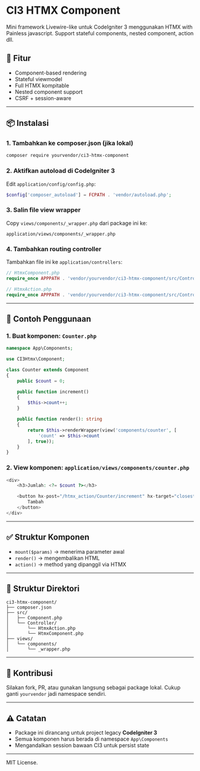 # CI3 HTMX Component

Mini framework Livewire-like untuk CodeIgniter 3 menggunakan HTMX with Painless javascript. Support stateful components, nested component, action dll.

## 🚀 Fitur

- Component-based rendering
- Stateful viewmodel
- Full HTMX kompitable
- Nested component support
- CSRF + session-aware

---

## 📦 Instalasi

### 1. Tambahkan ke composer.json (jika lokal)

```bash
composer require yourvendor/ci3-htmx-component
```

### 2. Aktifkan autoload di CodeIgniter 3

Edit `application/config/config.php`:

```php
$config['composer_autoload'] = FCPATH . 'vendor/autoload.php';
```

### 3. Salin file view wrapper

Copy `views/components/_wrapper.php` dari package ini ke:

```
application/views/components/_wrapper.php
```

### 4. Tambahkan routing controller

Tambahkan file ini ke `application/controllers`:

```php
// HtmxComponent.php
require_once APPPATH . 'vendor/yourvendor/ci3-htmx-component/src/Controller/HtmxComponent.php';

// HtmxAction.php
require_once APPPATH . 'vendor/yourvendor/ci3-htmx-component/src/Controller/HtmxAction.php';
```

---

## 📄 Contoh Penggunaan

### 1. Buat komponen: `Counter.php`

```php
namespace App\Components;

use CI3Htmx\Component;

class Counter extends Component
{
    public $count = 0;

    public function increment()
    {
        $this->count++;
    }

    public function render(): string
    {
        return $this->renderWrapper(view('components/counter', [
            'count' => $this->count
        ], true));
    }
}
```

### 2. View komponen: `application/views/components/counter.php`

```php
<div>
    <h3>Jumlah: <?= $count ?></h3>

    <button hx-post="/htmx_action/Counter/increment" hx-target="closest div" hx-swap="outerHTML">
        Tambah
    </button>
</div>
```

---

## ✅ Struktur Komponen

- `mount($params)` → menerima parameter awal
- `render()` → mengembalikan HTML
- `action()` → method yang dipanggil via HTMX

---

## 📂 Struktur Direktori

```
ci3-htmx-component/
├── composer.json
├── src/
│   ├── Component.php
│   └── Controller/
│       └── HtmxAction.php
│       └── HtmxComponent.php
├── views/
│   └── components/
│       └── _wrapper.php
```

---

## 🤝 Kontribusi

Silakan fork, PR, atau gunakan langsung sebagai package lokal. Cukup ganti `yourvendor` jadi namespace sendiri.

---

## ⚠️ Catatan

- Package ini dirancang untuk project legacy **CodeIgniter 3**
- Semua komponen harus berada di namespace `App\Components`
- Mengandalkan session bawaan CI3 untuk persist state

---

MIT License.
